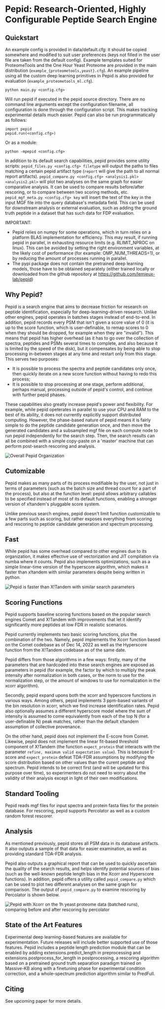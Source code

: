 # Pepid: Research-Oriented, Highly Configurable Peptide Search Engine

## Quickstart

An example config is provided in data/default.cfg: it should be copied somewhere and modified to suit user preferences (keys not filled in the user file are taken from the default config). Example templates suited for ProteomeTools and the One Hour Yeast Proteome are provided in the main distribution (`example_{proteometools,yeast}.cfg`). An example pipeline using all the custom deep learning primitives in Pepid is also provided for evaluation (`example_proteometools_ml.cfg`).

```
python main.py <config.cfg>
```

Will run pepid if executed in the pepid source directory. There are no command line arguments except the configuration filename, all configuration is done through the configuration script. This makes tracking experimental details much easier. Pepid can also be run programmatically as follows:

```
import pepid
pepid.run(<config.cfg>)
```

Or as a module:

```
python -mpepid <config.cfg>
```

In addition to its default search capabilities, pepid provides some utility scripts: `pepid_files.py <config.cfg> filetype` will output the paths to files matching a certain pepid artifact type (`report` will give the path to all normal report artifacts). `pepid_compare.py <config.cfg> <analysis1.pkl> <analysis2.pkl>` will plot two analyses on the same graph for easier comparative analysis. It can be used to compare results before/after rescoring, or to compare between two scoring methods, etc. `pepid_mgf_meta.py <config.cfg> key` will insert the text of the key in the input MGF file into the query database's metadata field. This can be used for downstream analysis or external evaluation, such as adding the ground truth peptide in a dataset that has such data for FDP evaluation.

IMPORTANT:

- Pepid relies on numpy for some operations, which in turn relies on a platform BLAS implementation for efficiency. This may result, if running pepid in parallel, in exhausting resource limits (e.g. RLIMIT\_NPROC on linux). This can be avoided by setting the right environment variables, at the likely cost of performance (for example: OMP\_NUM\_THREADS=1), or by reducing the amount of processes running in parallel.
- The pypi package does not contain the pretrained deep learning models, those have to be obtained separately (either trained locally or downloaded from the github repository at https://github.com/lemieux-lab/pepid)

## Why Pepid?

Pepid is a search engine that aims to decrease friction for research on peptide identification, especially for deep-learning-driven research. Unlike other engines, pepid operates in batches stages instead of end-to-end. In addition, pepid records every PSM that isn't given a score value of 0 (it is up to the score function, which is user-definable, to remap scores to 0 when they should be dropped, for example when they are "invalid"). This means that pepid has higher overhead (as it has to go over the collection of spectra, peptides and PSMs several times to complete, and also because it is limited by the speed of the disk), but it compensates by being able to stop processing in-between stages at any time and restart only from this stage. This serves two purposes:

- It is possible to process the spectra and peptide candidates only once, then quickly iterate on a new score function without having to redo this process;
- It is possible to stop processing at one stage, perform additional, perhaps manual, processing outside of pepid's control, and continue with further pepid phases.

These capabilities also greatly increase pepid's power and flexibility. For example, while pepid opeterates in parallel to use your CPU and RAM to the best of its ability, it does not currently explicitly support distributed computing. However, the phase-based nature of pepid means it is fairly simple to do the peptide candidate generation once, and then move the generated candidates and a subsampled mgf file on each compute node to run pepid independently for the search step. Then, the search results can all be combined with a simple copy-paste on a 'master' machine that can perform post-search rescoring and analysis.

![Overall Pepid Organization](https://raw.githubusercontent.com/lemieux-lab/pepid/master/images/pipeline.svg)

## Cutomizable

Pepid makes as many parts of its process modifiable by the user, not just in terms of parameters (such as the batch size and thread count for a part of the process), but also at the function level: pepid allows arbitrary callables to be specified instead of most of its default functions, enabling a stronger version of x!tandem's pluggable score system.

Unlike previous search engines, pepid doesn't limit function customizable to a few parts such as scoring, but rather exposes everything from scoring and rescoring to peptide candidate generation and spectrum processing.

## Fast

While pepid has some overhead compared to other engines due to its organization, it makes effective use of vectorization and JIT compilation via numba where it counts. Pepid also implements optimizations, such as a simple linear-time version of the hyperscore algorithm, which makes it faster than x!tandem with similar parameters despite being written in python.

![Pepid is faster than X!Tandem with similar search parameters](https://raw.githubusercontent.com/lemieux-lab/pepid/master/images/runtime_perf.svg)

## Scoring Functions

Pepid supports baseline scoring functions based on the popular search engines Comet and X!Tandem with improvements that let it identify significantly more peptides at low FDR in realistic scenarios.

Pepid currently implements two basic scoring functions, plus the combination of the two. Namely, pepid implements the Xcorr function based on the Comet codebase as of Dec 14, 2022 as well as the Hyperscore function from the X!Tandem codebase as of the same date.

Pepid differs from those algorithms in a few ways: firstly, many of the parameters that are hardcoded into these search engines are exposed as parameters in pepid (for example, the factor by which to multiply the peak intensity after normalization in both cases, or the norm to use for the normalization step, or the amount of windows to use for normalization in the xcorr algorithm).

Secondly, pepid expand upons both the xcorr and hyperscore functions in various ways. Among others, pepid implements 3 ppm-based variants of the bin resolution in xcorr, which we find increase identification rates. Pepid also optionally assumes a different hyperscore model where the sum of intensity is assumed to come equivalently from each of the top N (for a user-definable N) peak matches, rather than the default x!tandem assumption of collective provenance.

On the other hand, pepid does not implement the E-score from Comet. Likewise, pepid does not implement the linear fit-based threshold component of X!Tandem (the function `expect_protein` that interacts with the parameter `refine, maximum valid expectation value`). This is because E-score and `expect_protein` defeat TDA-FDR assumptions by modifying the score distribution based on other values than the curent peptide and spectrum. Pepid intends to be correct first (and will be updated for this purpose over time), so experimenters do not need to worry about the validity of their analysis except in light of their own modifications.

## Standard Tooling

Pepid reads mgf files for input spectra and protein fasta files for the protein database. For rescoring, pepid supports Percolator as well as a custom random forest rescorer.

## Analysis

As mentioned previously, pepid stores all PSM data in its database artifacts. It also outputs a sample of that data for easier examination, as well as providing standard TDA-FDR analysis.

Pepid also outputs a graphical report that can be used to quickly ascertain the quality of the search results, and helps identify potential sources of bias (such as the well-known peptide length bias in the Xcorr and Hyperscore functions). In addition, pepid offers a utility called `pepid_compare.py` which can be used to plot two different analyses on the same graph for comparison. The output of `pepid_compare.py` to examine rescoring by Percolator is shown below.

![Pepid with Xcorr on the 1h yeast proteome data (batched runs), comparing before and after rescoring by percolator](https://raw.githubusercontent.com/lemieux-lab/pepid/master/images/plot_compare_output_rescored.svg)

## State of the Art Features

Experimental deep learning-based features are available for experimentation. Future releases will include better supported use of those features.
Pepid includes a peptide length prediction module that can be enabled by adding extensions.predict\_length in preprocessing and extensions.postprocess\_for\_length in postprocessing, a rescoring algorithm based on a pretrained ground truth separation paradigm trained on Massive-KB along with a finetuning phase for experimental condition correction, and a whole-spectrum prediction algorithm similar to PredFull.

## Citing

See upcoming paper for more details.
